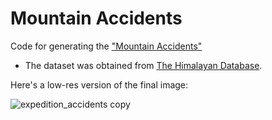 # Mountain Accidents

Code for generating the ["Mountain Accidents"](https://www.karlahernandez.com/art-w-code/tagging-mountaineering-accident-descriptions)

- The dataset was obtained from [The Himalayan Database](himalayandatabase.com).

Here's a low-res version of the final image:

![expedition_accidents copy](https://github.com/karlahrnndz/mountain-accidents-medium/assets/12849170/8557352b-51d0-484a-bd19-2caf26e6a236)
